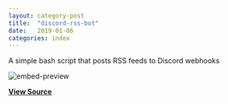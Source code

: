 ```yaml
---
layout: category-post
title:  "discord-rss-bot"
date:   2019-01-06
categories: index
---
```


A simple bash script that posts RSS feeds to Discord webhooks

![embed-preview](https://u.teknik.io/w5AtY.PNG)

**[View Source](https://github.com/simoniz0r/discord-rss-bot)**
